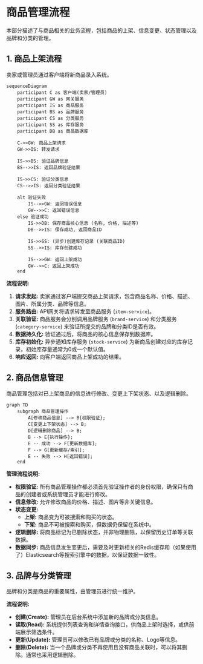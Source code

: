 # 商品管理流程

本部分描述了与商品相关的业务流程，包括商品的上架、信息变更、状态管理以及品牌和分类的管理。

## 1. 商品上架流程

卖家或管理员通过客户端将新商品录入系统。

```mermaid
sequenceDiagram
    participant C as 客户端(卖家/管理员)
    participant GW as 网关服务
    participant IS as 商品服务
    participant BS as 品牌服务
    participant CS as 分类服务
    participant SS as 库存服务
    participant DB as 商品数据库
    
    C->>GW: 商品上架请求
    GW->>IS: 转发请求
    
    IS->>BS: 验证品牌信息
    BS-->>IS: 返回品牌验证结果
    
    IS->>CS: 验证分类信息
    CS-->>IS: 返回分类验证结果
    
    alt 验证失败
        IS-->>GW: 返回错误信息
        GW-->>C: 返回错误信息
    else 验证成功
        IS->>DB: 保存商品核心信息 (名称, 价格, 描述等)
        DB-->>IS: 保存成功, 返回商品ID
        
        IS->>SS: (异步)创建库存记录 (关联商品ID)
        SS-->>IS: 库存创建成功
        
        IS-->>GW: 返回上架成功
        GW-->>C: 返回上架成功
    end
```

**流程说明:**
1.  **请求发起:** 卖家通过客户端提交商品上架请求，包含商品名称、价格、描述、图片、所属分类、品牌等信息。
2.  **服务路由:** API网关将请求转发至商品服务 (`item-service`)。
3.  **关联验证:** 商品服务会分别调用品牌服务 (`brand-service`) 和分类服务 (`category-service`) 来验证所提交的品牌和分类ID是否有效。
4.  **数据持久化:** 验证通过后，将商品的核心信息保存到数据库。
5.  **库存初始化:** 异步通知库存服务 (`stock-service`) 为新商品创建对应的库存记录，初始库存量通常为0或一个默认值。
6.  **响应返回:** 向客户端返回商品上架成功的结果。

## 2. 商品信息管理

商品管理包括对已上架商品的信息进行修改、变更上下架状态、以及逻辑删除。

```mermaid
graph TD
    subgraph 商品管理操作
        A[修改商品信息] --> B{权限验证};
        C[变更上下架状态] --> B;
        D[逻辑删除商品] --> B;
        B --> E{执行操作};
        E -- 成功 --> F[更新数据库];
        F --> G[更新缓存/索引];
        E -- 失败 --> H[返回错误];
    end
```

**管理流程说明:**
*   **权限验证:** 所有商品管理操作都必须首先验证操作者的身份权限，确保只有商品的创建者或系统管理员才能进行修改。
*   **信息修改:** 允许修改商品的价格、描述、图片等非关键信息。
*   **状态变更:**
    *   **上架:** 商品变为可被搜索和购买的状态。
    *   **下架:** 商品不可被搜索和购买，但数据仍保留在系统中。
*   **逻辑删除:** 将商品标记为已删除状态，并非物理删除，以保留历史订单等关联数据。
*   **数据同步:** 商品信息发生变更后，需要及时更新相关的Redis缓存和（如果使用了）Elasticsearch等搜索引擎中的数据，以保证数据一致性。

## 3. 品牌与分类管理

品牌和分类是商品的重要属性，由管理员进行统一维护。

**流程说明:**
*   **创建(Create):** 管理员在后台系统中添加新的品牌或分类信息。
*   **读取(Read):** 系统提供列表查询和详情查询接口，供商品上架时选择，或供前端展示筛选条件。
*   **更新(Update):** 管理员可以修改已有品牌或分类的名称、Logo等信息。
*   **删除(Delete):** 当一个品牌或分类不再使用且没有商品关联时，可以将其删除。通常也采用逻辑删除。 